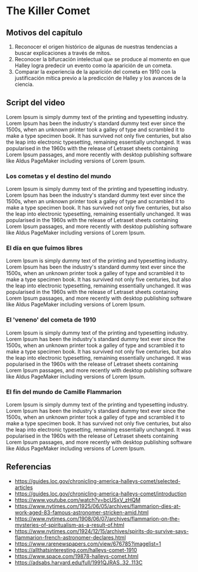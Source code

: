 # The Killer Comet
## Motivos del capítulo

1. Reconocer el origen histórico de algunas de nuestras tendencias a buscar explicaciones a través de mitos.
2. Reconocer la bifurcación intelectual que se produce al momento en que Halley logra predecir un evento como la aparición de un cometa.
3. Comparar la experiencia de la aparición del cometa en 1910 con la justificación mítica previo a la predicción de Halley y los avances de la ciencia.

## Script del video
<p class="text-justify">
Lorem Ipsum is simply dummy text of the printing and typesetting industry. Lorem Ipsum has been the industry's standard dummy text ever since the 1500s, when an unknown printer took a galley of type and scrambled it to make a type specimen book. It has survived not only five centuries, but also the leap into electronic typesetting, remaining essentially unchanged. It was popularised in the 1960s with the release of Letraset sheets containing Lorem Ipsum passages, and more recently with desktop publishing software like Aldus PageMaker including versions of Lorem Ipsum.
</p>

### Los cometas y el destino del mundo

Lorem Ipsum is simply dummy text of the printing and typesetting industry. Lorem Ipsum has been the industry's standard dummy text ever since the 1500s, when an unknown printer took a galley of type and scrambled it to make a type specimen book. It has survived not only five centuries, but also the leap into electronic typesetting, remaining essentially unchanged. It was popularised in the 1960s with the release of Letraset sheets containing Lorem Ipsum passages, and more recently with desktop publishing software like Aldus PageMaker including versions of Lorem Ipsum.

### El día en que fuimos libres

Lorem Ipsum is simply dummy text of the printing and typesetting industry. Lorem Ipsum has been the industry's standard dummy text ever since the 1500s, when an unknown printer took a galley of type and scrambled it to make a type specimen book. It has survived not only five centuries, but also the leap into electronic typesetting, remaining essentially unchanged. It was popularised in the 1960s with the release of Letraset sheets containing Lorem Ipsum passages, and more recently with desktop publishing software like Aldus PageMaker including versions of Lorem Ipsum.

### El 'veneno' del cometa de 1910

Lorem Ipsum is simply dummy text of the printing and typesetting industry. Lorem Ipsum has been the industry's standard dummy text ever since the 1500s, when an unknown printer took a galley of type and scrambled it to make a type specimen book. It has survived not only five centuries, but also the leap into electronic typesetting, remaining essentially unchanged. It was popularised in the 1960s with the release of Letraset sheets containing Lorem Ipsum passages, and more recently with desktop publishing software like Aldus PageMaker including versions of Lorem Ipsum.

### El fin del mundo de Camille Flammarion

Lorem Ipsum is simply dummy text of the printing and typesetting industry. Lorem Ipsum has been the industry's standard dummy text ever since the 1500s, when an unknown printer took a galley of type and scrambled it to make a type specimen book. It has survived not only five centuries, but also the leap into electronic typesetting, remaining essentially unchanged. It was popularised in the 1960s with the release of Letraset sheets containing Lorem Ipsum passages, and more recently with desktop publishing software like Aldus PageMaker including versions of Lorem Ipsum.

## Referencias
- https://guides.loc.gov/chronicling-america-halleys-comet/selected-articles
- https://guides.loc.gov/chronicling-america-halleys-comet/introduction
- https://www.youtube.com/watch?v=bcUSxV_zHQM
- https://www.nytimes.com/1925/06/05/archives/flammarion-dies-at-work-aged-83-famous-astronomer-stricken-amid.html
- https://www.nytimes.com/1908/06/07/archives/flammarion-on-the-mysteries-of-spiritualism-as-a-result-of.html
- https://www.nytimes.com/1924/12/15/archives/spirits-do-survive-says-flammarion-french-astronomer-declares.html
- https://www.rarenewspapers.com/view/676785?imagelist=1
- https://allthatsinteresting.com/halleys-comet-1910
- https://www.space.com/19878-halleys-comet.html
- https://adsabs.harvard.edu/full/1991QJRAS..32..113C
